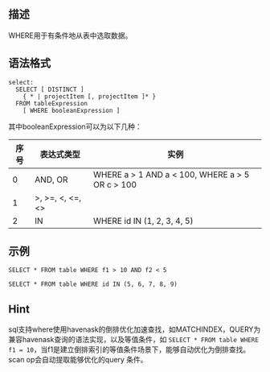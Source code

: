 ## 描述
WHERE用于有条件地从表中选取数据。

## 语法格式

```
select:
  SELECT [ DISTINCT ]
    { * | projectItem [, projectItem ]* }
  FROM tableExpression
    [ WHERE booleanExpression ]
```

其中booleanExpression可以为以下几种：

|序号|表达式类型|实例|
|---|---|---|
|0|AND, OR|WHERE a > 1 AND a < 100, WHERE a > 5 OR c > 100|
|1| >, >=, <, <=, <>||
|2|IN|WHERE id IN (1, 2, 3, 4, 5)|

## 示例

```
SELECT * FROM table WHERE f1 > 10 AND f2 < 5

SELECT * FROM table WHERE id IN (5, 6, 7, 8, 9)
```
## Hint
sql支持where使用havenask的倒排优化加速查找，如MATCHINDEX，QUERY为兼容havenask查询的语法实现，以及等值条件，如 `SELECT * FROM table WHERE f1 = 10`，当f1是建立倒排索引的等值条件场景下，能够自动优化为倒排查找。scan op会自动提取能够优化的query 条件。



